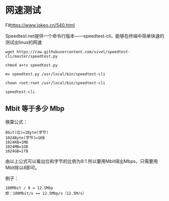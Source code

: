 #  网速测试
F》https://www.jokeo.cn/540.html

Speedtest.net提供一个命令行版本——speedtest-cli，能够在终端中简单快速的测试出linux的网速

```
wget https://raw.githubusercontent.com/sivel/speedtest-cli/master/speedtest.py

chmod a+rx speedtest.py

mv speedtest.py /usr/local/bin/speedtest-cli

chown root:root /usr/local/bin/speedtest-cli

speedtest-cli
```

## Mbit 等于多少 Mbp
换算公式：
```
8bit(位)=1Byte(字节)
1024Byte(字节)=1KB
1024KB=1MB
1024MB=1GB
1024GB=1TB
```

由以上公式可以看出位和字节的比例为8:1
所以要用Mbit得出Mbps，只需要用Mbit除以8即可。

例子：
```
100Mbit / 8 = 12.5Mbp
即：100Mbit/s == 12.5Mbp/s（12.5M/s）
```


